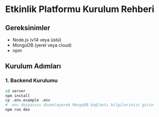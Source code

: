 # Etkinlik Platformu Kurulum Rehberi

## Gereksinimler
- Node.js (v14 veya üstü)
- MongoDB (yerel veya cloud)
- npm

## Kurulum Adımları

### 1. Backend Kurulumu
```bash
cd server
npm install
cp .env.example .env
# .env dosyasını düzenleyerek MongoDB bağlantı bilgilerinizi girin
npm run dev